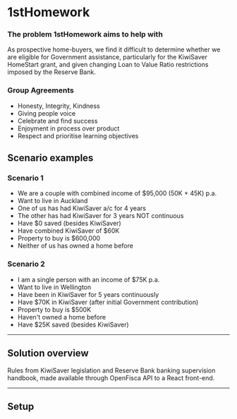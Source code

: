 # 1stHomework

### The problem 1stHomework aims to help with
As prospective home-buyers, we find it difficult to determine whether we are eligible for Government assistance, particularly for the KiwiSaver HomeStart grant, and given changing Loan to Value Ratio restrictions imposed by the Reserve Bank.

### Group Agreements
* Honesty, Integrity, Kindness
* Giving people voice
* Celebrate and find success
* Enjoyment in process over product
* Respect and prioritise learning objectives

## Scenario examples

### Scenario 1
* We are a couple with combined income of $95,000 (50K + 45K) p.a.
* Want to live in Auckland
* One of us has had KiwiSaver a/c for 4 years
* The other has had KiwiSaver for 3 years NOT continuous
* Have $0 saved (besides KiwiSaver)
* Have combined KiwiSaver of $60K
* Property to buy is $600,000
* Neither of us has owned a home before

### Scenario 2

* I am a single person with an income of $75K p.a.
* Want to live in Wellington
* Have been in KiwiSaver for 5 years continuously
* Have $70K in KiwiSaver (after initial Government contribution)
* Property to buy is $500K
* Haven't owned a home before
* Have $25K saved (besides KiwiSaver)

 ---

## Solution overview

Rules from KiwiSaver legislation and Reserve Bank banking supervision handbook, made available through OpenFisca API to a React front-end.

 ---

## Setup

